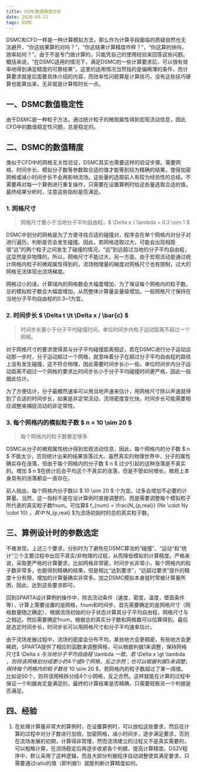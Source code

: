 ```yaml
---
title: DSMC数值精度分析
date: 2020-03-22
tags: DSMC
---
```


DSMC和CFD一样是一种计算模拟方法，那么作为计算手段面临的质疑自然也无法避开，“你这结果算的对吗？”，“你这结果计算精度咋样？”，“你这算的快吗，效率如何？”。由于不是专门做计算的，只能凭自己的使用经验来回答这些问题。概括来说，“在DSMC适用的情况下，满足DSMC的一些计算要求后，可以很有效率地得到满足精度的可靠结果”。这里的适用情况当然指的是偏稀薄的条件，而计算要求就是后面要具体介绍的内容，而效率性问题算是计算技巧，没有这些技巧硬算也能算出来，无非就是计算核时长一点。<!--more-->

## 一、DSMC数值稳定性

由于DSMC是一种粒子方法，通过统计粒子的微观属性得到宏观流动信息，因此CFD中的数值稳定性问题，总是稳定的。

## 二、DSMC的数值精度

类似于CFD中的网格无关性验证，DSMC其实也需要这样的验证步骤。需要网格、时间步长、模拟分子数等参数取合适的值才能等到较为精确的结果，使得加密网格或减小时间步长不会再影响流场。这些量的选取前人有较为经验性的总结，不需要再对每一个算例进行重复操作，只需要在设置算例时给这些量选取合适的值，最终结果分析时，注意这些指标是否满足。

### 1. 网格尺寸

> 网格尺寸要小于当地分子平均自由程，$ \Delta x / \lambda = 0.3 \sim 1 $

DSMC中划分的网格是为了方便寻找合适的碰撞对，程序会在单个网格内对分子对进行遍历，判断是否会发生碰撞。因此，若网格选取过大，可能会出现相距很“远”的两个粒子之间发生了碰撞的情况，“远”到远超过当地的分子平均自由程，这显然是非物理的。所以，网格尺寸不能过大，另一方面，由于宏观流动是通过统计网格内粒子的微观属性得到的，流场物理量的梯度对网格尺寸也有限制，过大的网格无法体现出流场梯度。

网格过小的话，计算域内的网格数会大幅度增加，为了保证每个网格内的粒子数，总的模拟粒子数会大幅度增加，从而整体计算量呈量级增加。一般网格尺寸保持在当地分子平均自由程的0.3~1为宜。

### 2. 时间步长 $ \Delta t \lt \Delta x / \bar{c} $

> 时间步长要小于分子平均碰撞时间，单位时间步内粒子运动距离不超过一个网格。

对于网格尺寸的要求使得其与分子平均碰撞距离相近，若在DSMC进行分子运动运动那一步时，分子运动超过一个网格，就意味着分子在超过分子平均自由程的路径上没有发生碰撞，这不符合物理，因此需要时间步长小一些。单位时间步内分子运动距离不超过一个网格的要求比时间步长小于分子平均碰撞时间更严格，因此一般据此估计。

为了方便估计，分子最概然速率可以用当地声速来估计，用网格尺寸除以声速就得到了合适的时间步长，如果是非定常流动，流场密度变化快，时间步长可能需要相应调整来捕捉流动的非定常性。

### 3. 每个网格内的模拟粒子数 $ n = 10 \sim 20 $

> 每个网格内的粒子数要足够多

DSMC从分子的微观属性统计得到宏观流动信息，因此，每个网格内的分子数 $ n $ 不能太少，否则统计出来的结果涨落过大。虽然真实的物理世界中，分子的属性确实存在涨落，但由于每个网格内的分子数 $ n $ 过少引起的这种涨落是不真实的。增加 $ n $在统计后会平均这个不真实的涨落，但是不管如何增长，微观上本身具有的涨落都会一直存在。

前人指出，每个网格内分子数以 $ 10 \sim 20 $ 个为宜。过多会增加不必要的计算量。当然，这一指标不是在设计算例时直接调整的，而是需要调整每个模拟粒子所代表的真实粒子数fnum。可估算$ f_{num} = \frac{N_{p,real}} {Nx \cdot Ny \cdot 10} $，其中$ N_{p,real} $为流场初始时的总的真实粒子数。

## 三、算例设计时的参数选定

不难发现，上述三个要求，分别时为了避免在DSMC算法的“碰撞”、“运动”和“统计”三个主要过程中出现不真实/非物理的过程，从而降低模拟的计算精度。严格来说，采取更严格的计算要求，比如网格非常密，时间步长非常小，每个网格内的粒子数非常多，也能得到精确的结果，但是相比“达到要求”，“远超过要求”提升的精度十分有限，增加的计算量确实非常多。加之DSMC模拟本身就时常被计算量所困，因此，达到这些要求即可。

回到SPARTA设计算例的操作中，除去流动条件（速度，密度，温度，壁面条件等），计算上需要设置的是网格，fnum和时间步。首先需要确定的是网格尺寸（网格数量随之确定），根据流场初始的分子状态计算其分子平均自由程，网格尺寸与之相近。然后需要确定fnum，根据总的真实分子数和网格数可以估算得到。最后是选定时间步长，时间步长可以用网格尺寸和分子平均速率估计。

由于流场发展过程中，流场的密度会分布不均，某些地方会更稠密，有些地方会更稀疏，SPARTA提供了相应的函数来调整网格，可以根据判据1来调整，保持网格尺寸$ \Delta x $与当地分子平均自由程$ \lambda $一致，若$ \Delta x \gt \lambda $，则将该网格划分成更小的4个或9个网格，反之亦然；也可以根据判据3来调整，保持每个网格内的粒子数在$ 10 \sim 20 $，若网格内的粒子数超过了某一阈值，比如说50个，则将该网格拆分成4个小网格，反之亦然。这样就能在计算的过程中保证一个判据肯定是满足的，最终的计算结果是否精确，只需要观察另一个判据是否满足。

## 四、经验

1. 在处理计算量非常大的算例时，在设置算例时，可以放松这些要求，然后在计算的过程中对分子数进行加倍，加密网格，减小时间步，逐步满足要求，否则在流场发展的初期，计算得非常慢，然而流场建立的过程又不是真实需要的，可以粗略计算，在流场稳定后再逐步收紧各个判据，提高计算精度。DS2V程序中，默认采用了这种逻辑，而且大部分判据程序自动调整使其满足要求，只需要通过ratio的值（即判据1）就能判断计算精度如何。
